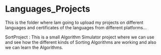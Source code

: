 # Languages_Projects
This is the folder where Iam going to upload my projects on different languages and certificates of the languages from different platforms...

SortProject : This is a small Algorithm Simulator project where we can use and see how the different kinds of Sorting Algorithms are working and also we can learn the Algorithms.
